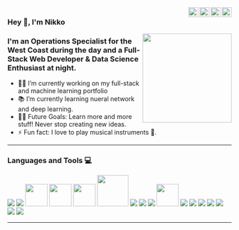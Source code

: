   <a href="https://www.linkedin.com/in/nicholas-roque-313081103/">
    <img align="right" alt="Nikko's LinkdeIn" width="22px" src="https://cdn.jsdelivr.net/npm/simple-icons@v3/icons/linkedin.svg" />
  </a>
  <a href="https://twitter.com/nikkoroque">
    <img align="right" alt="Nikko's Twitter" width="22px" src="https://cdn.jsdelivr.net/npm/simple-icons@v3/icons/twitter.svg" />
  </a>
  <a href="https://www.instagram.com/nikkoroque/">
    <img align="right" alt="Nikko's Instagram" width="22px" src="https://cdn.jsdelivr.net/npm/simple-icons@v3/icons/instagram.svg" />
  </a>
  <a href="https://www.facebook.com/roquenikko/">
    <img align="right" alt="Nikko's Facebook" width="22px" src="https://cdn.jsdelivr.net/npm/simple-icons@v3/icons/facebook.svg" />
  </a>
  
  ### Hey 👋, I'm Nikko
  
  <img align='right' src='https://user-images.githubusercontent.com/5713670/87202985-820dcb80-c2b6-11ea-9f56-7ec461c497c3.gif' width='200"'>
  
  ### I'm an Operations Specialist for the West Coast during the day and a Full-Stack Web Developer & Data Science Enthusiast at night.
  
  - 👨‍💻 I’m currently working on my full-stack and machine learning portfolio
  - 📚 I’m currently learning nueral network and deep learning.
  - 💪🏼 Future Goals: Learn more and more stuff! Never stop creating new ideas.
  - ⚡ Fun fact: I love to play musical instruments 🎸.
  
  ---
  
  ### Languages and Tools 💻
  
  <a src="https://www.python.org/"><img src="https://img.icons8.com/color/48/000000/python.png"/></a>
  <a src="https://jupyter.org/"><img src="https://jupyter.org/assets/main-logo.svg"/></a>
  <a src="https://pandas.pydata.org/"><img src="https://cdn.shortpixel.ai/spai/w_246+q_lossy+ret_img+to_webp/https://www.numfocus.org/wp-content/uploads/2016/07/pandas-logo-300.png" width='50px'/></a>
  <a src="https://numpy.org/"><img src="https://user-images.githubusercontent.com/98330/63813335-20cd4b80-c8e2-11e9-9c04-e4dbf7285aa1.png" width='50px'/></a>
  <a src="https://matplotlib.org/"><img src="https://numfocus.org/wp-content/uploads/2016/07/Matplotlib_Logo_191209.png" width="50px"/></a>
  <a src="https://scikit-learn.org/stable/"><img src="https://upload.wikimedia.org/wikipedia/commons/thumb/0/05/Scikit_learn_logo_small.svg/1200px-Scikit_learn_logo_small.svg.png" width="70px"/></a>
  <a src="https://www.tensorflow.org/"><img src="https://img.icons8.com/color/48/000000/tensorflow.png"/></a>
  <a src="https://www.javascript.com/"><img src="https://img.icons8.com/color/48/000000/javascript.png"/></a>
  <a src="https://www.mongodb.com/"><img src="https://img.icons8.com/color/48/000000/mongodb.png"/></a>
  <a src="https://www.mysql.com/"><img src="https://img.icons8.com/ios/344/mysql-logo.png" width="50px"/></a>
  <a src="https://visualstudio.microsoft.com/"><img src="https://img.icons8.com/color/48/000000/visual-studio.png"/></a>
  <a src="https://getbootstrap.com/"><img src="https://img.icons8.com/color/48/000000/bootstrap.png"/></a>
  <a src="https://github.com/"><img src="https://img.icons8.com/color/48/000000/github--v1.png"/></a>
  <a src="https://www.w3schools.com/css/"><img src="https://img.icons8.com/color/48/000000/css3.png"/></a>
  <a src="https://www.w3schools.com/html/"><img src="https://img.icons8.com/color/48/000000/html-5.png"/></a>
  <a src="https://xd.adobe.com/ideas/"><img src="https://img.icons8.com/color/48/000000/adobe-xd.png"/></a>
  <a src="https://www.photoshop.com/en"><img src="https://img.icons8.com/color/48/000000/adobe-photoshop.png"/></a>

  
  ---
  
